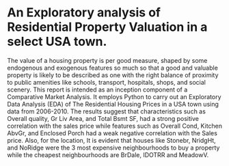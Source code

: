 # An Exploratory analysis of Residential Property Valuation in a select USA town.
The value of a housing property is per good measure, shaped by some endogenous and exogenous features so much so that a good and valuable property is likely to be described as one with the right balance of proximity to public amenities like schools, transport, hospitals, shops, and social scenery. 
 This report is intended as an inception component of a Comparative Market Analysis. It employs Python to carry out an Exploratory Data Analysis (EDA) of The Residential Housing Prices in a USA town using data from 2006-2010. The results suggest that characteristics such as Overall quality, Gr Liv Area, and Total Bsmt SF, had a strong positive correlation with the sales price while features such as Overall Cond, Kitchen AbvGr, and Enclosed Porch had a weak negative correlation with the Sales price. Also, for the location, It is evident that houses like Stonebr, NridgHt, and NoRidge were the 3 most expensive neighbourhoods to buy a property while the cheapest neighbourhoods are BrDale, IDOTRR and MeadowV.
